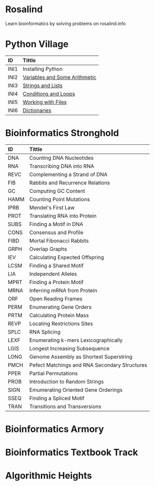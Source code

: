 # Rosalind
Learn bioinformatics by solving problems on rosalind.info
# Python Village
| ID | Tittle |
|:---|:-------|
| INI1 | Installing Python |
| INI2 | [Variables and Some Arithmetic](https://github.com/nghiaxsm/Rosalind/blob/main/Python%20Village/INI2.py) |
| INI3 | [Strings and Lists](https://github.com/nghiaxsm/Rosalind/blob/main/Python%20Village/INI3.py) |
| INI4 | [Conditions and Loops](https://github.com/nghiaxsm/Rosalind/blob/main/Python%20Village/INI4.py) |
| INI5 | [Working with Files](https://github.com/nghiaxsm/Rosalind/blob/main/Python%20Village/INI5.py) |
| INI6 | [Dictionaries](https://github.com/nghiaxsm/Rosalind/blob/main/Python%20Village/INI6.py) |
# Bioinformatics Stronghold
| ID | Tittle |
|:---|:-------|
| DNA | Counting DNA Nucleotides |
| RNA | Transcribing DNA into RNA |
| REVC | Complementing a Strand of DNA |
| FIB | Rabbits and Recurrence Relations |
| GC | Computing GC Content |
| HAMM | Counting Point Mutations |
| IPRB | Mendel's First Law |
| PROT | Translating RNA into Protein |
| SUBS | Finding a Motif in DNA |
| CONS | Consensus and Profile |
| FIBD | Mortal Fibonacci Rabbits |
| GRPH | Overlap Graphs |
| IEV | Calculating Expected Offspring |
| LCSM | Finding a Shared Motif |
| LIA | Independent Alleles |
| MPRT | Finding a Protein Motif |
| MRNA | Inferring mRNA from Protein |
| ORF | Open Reading Frames |
| PERM | Enumerating Gene Orders |
| PRTM | Calculating Protein Mass |
| REVP | Locating Restrictions Sites |
| SPLC | RNA Splicing |
| LEXF | Enumerating k-mers Lexicographically |
| LGIS | Longest Increasing Subsequence |
| LONG | Genome Assembly as Shortest Superstring |
| PMCH | Pefect Matchings and RNA Secondary Structures |
| PPER | Partial Permutations |
| PROB | Introduction to Random Strings |
| SIGN | Emumerating Oriented Gene Orderings |
| SSEQ | Finding a Spliced Motif |
| TRAN | Transitions and Transversions |

# Bioinformatics Armory
# Bioinformatics Textbook Track
# Algorithmic Heights